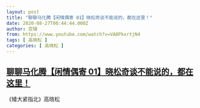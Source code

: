 ```yaml
---
layout: post
title: "聊聊马化腾【闲情偶寄 01】晓松奇谈不能说的，都在这里！"
date: 2020-08-27T00:44:44.000Z
author: 空镜
from: https://www.youtube.com/watch?v=VA8PkxrtjN4
tags: [ 高晓松 ]
categories: [ 高晓松 ]
---
```

<!--1598489084000-->
[聊聊马化腾【闲情偶寄 01】晓松奇谈不能说的，都在这里！](https://www.youtube.com/watch?v=VA8PkxrtjN4)
------

<div>
《矮大紧指北》高晓松
</div>
